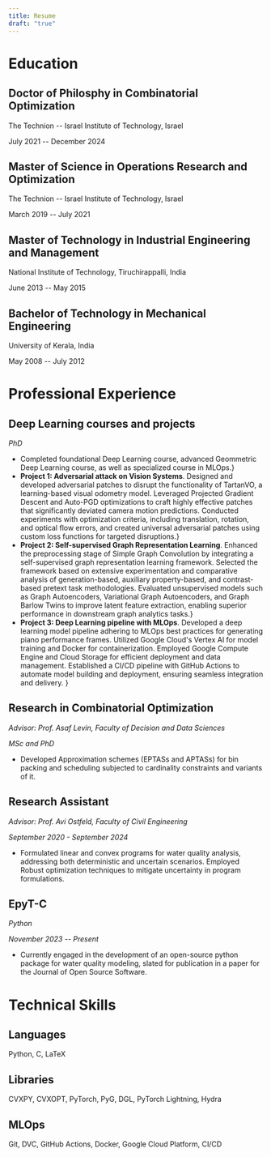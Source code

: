 ```yaml
---
title: Resume
draft: "true"
---
```


# Education

## Doctor of Philosphy in Combinatorial Optimization
The Technion -- Israel Institute of Technology, Israel

July 2021 -- December 2024

## Master of Science in Operations Research and Optimization
The Technion -- Israel Institute of Technology, Israel

March 2019 -- July 2021

## Master of Technology in Industrial Engineering and Management
National Institute of Technology, Tiruchirappalli, India

June 2013 -- May 2015

## Bachelor of Technology in Mechanical Engineering
University of Kerala, India

May 2008 -- July 2012
# Professional Experience

## Deep Learning courses and projects
*PhD*
- Completed foundational Deep Learning course, advanced Geommetric Deep Learning course, as well as specialized course in MLOps.}
- **Project 1: Adversarial attack on Vision Systems**.
  Designed and developed adversarial patches to disrupt the functionality of TartanVO, a learning-based visual odometry model. Leveraged Projected Gradient Descent and Auto-PGD optimizations to craft highly effective patches that significantly deviated camera motion predictions. Conducted experiments with optimization criteria, including translation, rotation, and optical flow errors, and created universal adversarial patches using custom loss functions for targeted disruptions.}
- **Project 2: Self-supervised Graph Representation Learning**.
  Enhanced the preprocessing stage of Simple Graph Convolution by integrating a self-supervised graph representation learning framework. Selected the framework based on extensive experimentation and comparative analysis of generation-based, auxiliary property-based, and contrast-based pretext task methodologies. Evaluated unsupervised models such as Graph Autoencoders, Variational Graph Autoencoders, and Graph Barlow Twins to improve latent feature extraction, enabling superior performance in downstream graph analytics tasks.}
- **Project 3: Deep Learning pipeline with MLOps**.
  Developed a deep learning model pipeline adhering to MLOps best practices for generating piano performance frames. Utilized Google Cloud's Vertex AI for model training and Docker for containerization. Employed Google Compute Engine and Cloud Storage for efficient deployment and data management. Established a CI/CD pipeline with GitHub Actions to automate model building and deployment, ensuring seamless integration and delivery. }
## Research in Combinatorial Optimization
*Advisor: Prof. Asaf Levin, Faculty of Decision and Data Sciences*

*MSc and PhD*
- Developed Approximation schemes (EPTASs and APTASs) for bin packing and scheduling subjected to cardinality constraints and variants of it.
## Research Assistant
*Advisor: Prof. Avi Ostfeld, Faculty of Civil Engineering*

*September 2020 - September 2024*
- Formulated linear and convex programs for water quality analysis, addressing both deterministic and uncertain scenarios. Employed Robust optimization techniques to mitigate uncertainty in program formulations.
## EpyT-C
*Python* 

*November 2023 -- Present*
- Currently engaged in the development of an open-source python package for water quality modeling, slated for publication in a paper for the Journal of Open Source Software.
# Technical Skills

## Languages

Python, C, LaTeX
## Libraries

CVXPY, CVXOPT, PyTorch, PyG, DGL, PyTorch Lightning, Hydra
## MLOps

Git, DVC, GitHub Actions, Docker, Google Cloud Platform, CI/CD